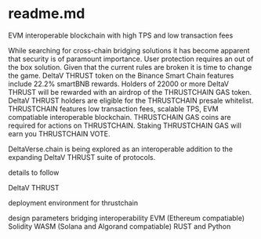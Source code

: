 # readme.md
EVM interoperable blockchain with high TPS and low transaction fees

While searching for cross-chain bridging solutions it has become apparent that security is of paramount importance. User protection requires an out of the box solution. Given that the current rules are broken it is time to change the game. DeltaV THRUST token on the Binance Smart Chain features include 22.2% smartBNB rewards. Holders of 22000 or more DeltaV THRUST will be rewarded with an airdrop of the THRUSTCHAIN GAS token. DeltaV THRUST holders are eligible for the THRUSTCHAIN presale whitelist. THRUSTCHAIN features low transaction fees, scalable TPS, EVM compatiable interoperable blockchain. THRUSTCHAIN GAS coins are required for actions on THRUSTCHAIN. Staking THRUSTCHAIN GAS will earn you THRUSTCHAIN VOTE.

DeltaVerse.chain is being explored as an interoperable addition to the expanding DeltaV THRUST suite of protocols.

details to follow

DeltaV THRUST


deployment environment for thrustchain

design parameters
bridging interoperability
EVM (Ethereum compatiable) Solidity
WASM (Solana and Algorand compatiable) RUST and Python
